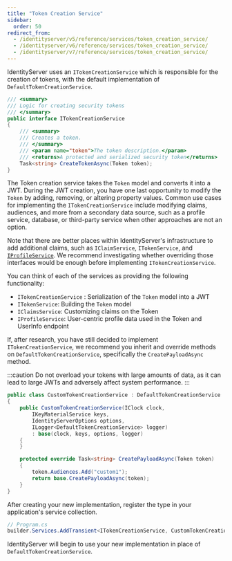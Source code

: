 ```yaml
---
title: "Token Creation Service"
sidebar:
  order: 50
redirect_from:
  - /identityserver/v5/reference/services/token_creation_service/
  - /identityserver/v6/reference/services/token_creation_service/
  - /identityserver/v7/reference/services/token_creation_service/
---
```


IdentityServer uses an `ITokenCreationService` which is responsible for the creation
of tokens, with the default implementation of `DefaultTokenCreationService`.

```csharp
/// <summary>
/// Logic for creating security tokens
/// </summary>
public interface ITokenCreationService
{
    /// <summary>
    /// Creates a token.
    /// </summary>
    /// <param name="token">The token description.</param>
    /// <returns>A protected and serialized security token</returns>
    Task<string> CreateTokenAsync(Token token);
}
```

The Token creation service takes the `Token` model and converts it into
a JWT. During the JWT creation, you have one last opportunity to
modify the `Token` by adding, removing, or altering property values. Common use cases
for implementing the `ITokenCreationService` include modifying claims, audiences, and more
from a secondary data source, such as a profile service, database, or third-party service
when other approaches are not an option.

Note that there are better places within IdentityServer's infrastructure to add
additional claims, such as `IClaimService`, `ITokenService`, and [
`IProfileService`](/identityserver/reference/services/profile-service/). We recommend investigating
whether overriding those interfaces would be enough before implementing `ITokenCreationService`.

You can think of each of the services as providing the following functionality:

- `ITokenCreationService` : Serialization of the `Token` model into a JWT
- `ITokenService`: Building the `Token` model
- `IClaimsService`: Customizing claims on the Token
- `IProfileService`: User-centric profile data used in the Token and UserInfo endpoint

If, after research, you have still decided to implement `ITokenCreationService`, we recommend you
inherit and override methods on `DefaultTokenCreationService`, specifically the `CreatePayloadAsync` method.

:::caution
Do not overload your tokens with large amounts of data, as it can lead to large JWTs and adversely affect system
performance.
:::

```csharp
public class CustomTokenCreationService : DefaultTokenCreationService
{
    public CustomTokenCreationService(IClock clock, 
        IKeyMaterialService keys,
        IdentityServerOptions options,
        ILogger<DefaultTokenCreationService> logger) 
        : base(clock, keys, options, logger)
    {
    }

    protected override Task<string> CreatePayloadAsync(Token token)
    {
        token.Audiences.Add("custom1");
        return base.CreatePayloadAsync(token);
    }
}
```

After creating your new implementation, register the type in your application's service collection.

```csharp
// Program.cs
builder.Services.AddTransient<ITokenCreationService, CustomTokenCreationService>();
```

IdentityServer will begin to use your new implementation in place of `DefaultTokenCreationService`.
